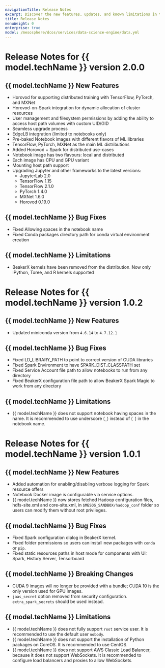 ```yaml
---
navigationTitle: Release Notes
excerpt: Discover the new features, updates, and known limitations in this release of the DC/OS Data Science Engine
title: Release Notes
menuWeight: 0
enterprise: true
model: /mesosphere/dcos/services/data-science-engine/data.yml
---
```


# Release Notes for {{ model.techName }} version 2.0.0

## {{ model.techName }} New Features

- Horovod for supporting distributed training with TensorFlow, PyTorch, and MXNet
- Horovod-on-Spark integration for dynamic allocation of cluster resources
- User management and filesystem permissions by adding the ability to access host path volumes with custom UID/GID
- Seamless upgrade process
- EdgeLB integration (limited to notebooks only)
- Pre-baked Notebook images with different flavors of ML libraries
- TensorFlow,  PyTorch, MXNet as the main ML distributions
- Added Horovod + Spark for distributed use-cases
- Notebook image has two flavours: local and distributed
- Each image has CPU and GPU variant
- Mounting host path support
- Upgrading Jupyter and other frameworks to the latest versions:
  - JupyterLab 2.0 
  - TensorFlow 1.15
  - TensorFlow 2.1.0
  - PyTorch 1.4.0
  - MXNet 1.6.0
  - Horovod 0.19.0

## {{ model.techName }} Bug Fixes

- Fixed Allowing spaces in the notebook name
- Fixed Conda packages directory path for conda virtual environment creation

## {{ model.techName }} Limitations

- BeakerX kernels have been removed from the distribution. Now only IPython, Toree, and R kernels supported

# Release Notes for {{ model.techName }} version 1.0.2

## {{ model.techName }} New Features

- Updated miniconda version from `4.6.14` to `4.7.12.1`

## {{ model.techName }} Bug Fixes

- Fixed LD_LIBRARY_PATH to point to correct version of CUDA libraries
- Fixed Spark Environment to have SPARK_DIST_CLASSPATH set
- Fixed Service Account file path to allow notebooks to run from any directory
- Fixed BeakerX configuration file path to allow BeakerX Spark Magic to work from any directory

## {{ model.techName }} Limitations

- {{ model.techName }} does not support notebook having spaces in the name. It is recommended to use underscore (`_`) instead of (` `) in the notebook name.

# Release Notes for {{ model.techName }} version 1.0.1

## {{ model.techName }} New Features

- Added automation for enabling/disabling verbose logging for Spark resource offers
- Notebook Docker image is configurable via service options.
- {{ model.techName }} now stores fetched Hadoop configuration files, hdfs-site.xml and core-site.xml, in `$MESOS_SANDBOX/hadoop_conf` folder so users can modify them without root privileges.

## {{ model.techName }} Bug Fixes

- Fixed Spark configuration dialog in BeakerX kernel.
- Fixed folder permissions so users can install new packages with `conda` or `pip`.
- Fixed static resources paths in host mode for components with UI: Spark, History Server, Tensorboard

## {{ model.techName }} Breaking Changes

- CUDA 9 images will no longer be provided with a bundle; CUDA 10 is the only version used for GPU images.
- `jaas_secret` option removed from security configuration.  `extra_spark_secrets` should be used instead.

## {{ model.techName }} Limitations

- {{ model.techName }} does not fully support `root` service user. It is recommended to use the default user `nobody`.
- {{ model.techName }} does not support the installation of Python packages on CoreOS. It is recommended to use CentOS.
- {{ model.techName }} does not support AWS Classic Load Balancer, because it does not support WebSockets. It is recommended to configure load balancers and proxies to allow WebSockets.
